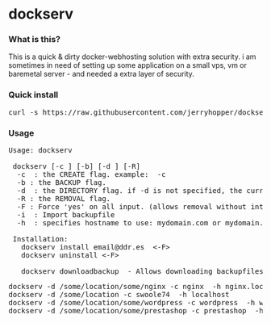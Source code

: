 # dockserv



### What is this?

This is a quick & dirty docker-webhosting solution with extra security. i am sometimes in need of setting up some application on a small vps, vm or baremetal server - and needed a extra layer of security.


### Quick install

<pre>
curl -s https://raw.githubusercontent.com/jerryhopper/dockserv/master/setup.sh | sudo bash -s 
</pre>



### Usage

<pre>
Usage: dockserv <options>

 dockserv [-c <app>] [-b] [-d <folder>] [-R]
  -c <application> : the CREATE flag. example:  -c <prestashop|wordpress|nginx|swoole74>
  -b : the BACKUP flag. 
  -d <directory> : the DIRECTORY flag. if -d is not specified, the current directory will be assumed.
  -R : the REMOVAL flag. 
  -F : Force 'yes' on all input. (allows removal without interaction)
  -i <backupfile> : Import backupfile 
  -h <hostname> : specifies hostname to use: mydomain.com or mydomain.com,www.myotherdomain.com

 Installation:
   dockserv install email@ddr.es  <-F>
   dockserv uninstall <-F>

   dockserv downloadbackup  - Allows downloading backupfiles from backup archive
</pre>


<pre>
dockserv -d /some/location/some/nginx -c nginx  -h nginx.local
dockserv -d /some/location -c swoole74  -h localhost
dockserv -d /some/location/some/wordpress -c wordpress  -h wordpress.local
dockserv -d /some/location/some/prestashop -c prestashop  -h prestashop.local
</pre>


